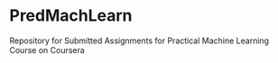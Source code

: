 PredMachLearn
===========

Repository for Submitted Assignments for Practical Machine Learning Course on Coursera
